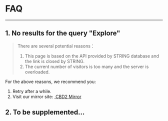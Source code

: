 # <i class="fa-solid fa-triangle-exclamation"></i> FAQ

---

## 1. No results for the query "Explore"

> There are several potential reasons：
>
> 1. This page is based on the API provided by STRING database and the link is closed by STRING.
> 2. The current number of visitors is too many and the server is overloaded.

For the above reasons, we recommend you:

1. Retry after a while.
2. Visit our mirror site: <a href="https://cbd.limina.top" target="_blank"><i class="fa fa-external-link" aria-hidden="true"></i>&nbsp;CBD2 Mirror</a>

## 2. To be supplemented...
